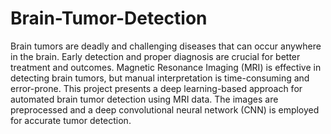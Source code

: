 # Brain-Tumor-Detection
Brain tumors are deadly and challenging diseases that can occur anywhere in the brain. Early detection and proper diagnosis are crucial for better treatment and outcomes. Magnetic Resonance Imaging (MRI) is effective in detecting brain tumors, but manual interpretation is time-consuming and error-prone. This project presents a deep learning-based approach for automated brain tumor detection using MRI data. The images are preprocessed and a deep convolutional neural network (CNN) is employed for accurate tumor detection.
